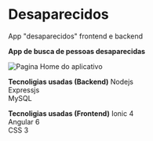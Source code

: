 # Desaparecidos
App "desaparecidos" frontend e backend

**App de busca de pessoas desaparecidas**

![Pagina Home do aplicativo](https://drive.google.com/open?id=1J-8Vo498HG-XgOHt8pS578cTyzt6b6th)

**Tecnoligias usadas (Backend)**
Nodejs <br/>
Expressjs <br/>
MySQL <br/>

**Tecnoligias usadas (Frontend)**
Ionic 4 <br/>
Angular 6 <br/>
CSS 3 <br/>

